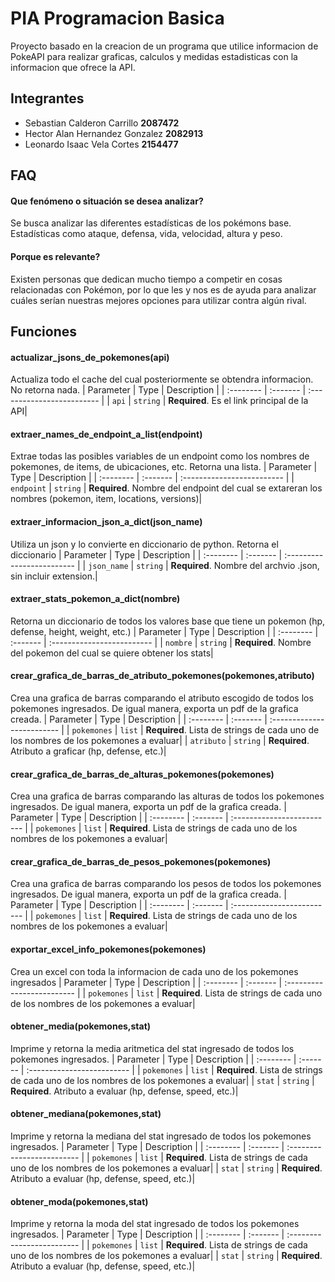 
# PIA Programacion Basica

Proyecto basado en la creacion de un programa que utilice informacion de PokeAPI para realizar graficas, calculos y medidas estadisticas con la informacion que ofrece la API.


## Integrantes
 - Sebastian Calderon Carrillo **2087472**
 - Hector Alan Hernandez Gonzalez **2082913**
 - Leonardo Isaac Vela Cortes **2154477**

## FAQ

#### Que fenómeno o situación se desea analizar?

Se busca analizar las diferentes estadísticas de los pokémons base. Estadísticas como ataque, defensa, vida, velocidad, altura y peso.

#### Porque es relevante?

Existen personas que dedican mucho tiempo a competir en cosas relacionadas con Pokémon, por lo que les y nos es de ayuda para analizar cuáles serían nuestras mejores opciones para utilizar contra algún rival. 


## Funciones

#### actualizar_jsons_de_pokemones(api)
Actualiza todo el cache del cual posteriormente se obtendra informacion. No retorna nada.
| Parameter | Type     | Description                |
| :-------- | :------- | :------------------------- |
| `api` | `string` | **Required**. Es el link principal de la API|

#### extraer_names_de_endpoint_a_list(endpoint)
Extrae todas las posibles variables de un endpoint como los nombres de pokemones, de items, de ubicaciones, etc. Retorna una lista.
| Parameter | Type     | Description                |
| :-------- | :------- | :------------------------- |
| `endpoint` | `string` | **Required**. Nombre del endpoint del cual se extareran los nombres (pokemon, item, locations, versions)|

#### extraer_informacion_json_a_dict(json_name)
Utiliza un json y lo convierte en diccionario de python. Retorna el diccionario
| Parameter | Type     | Description                |
| :-------- | :------- | :------------------------- |
| `json_name` | `string` | **Required**. Nombre del archvio .json, sin incluir extension.|

#### extraer_stats_pokemon_a_dict(nombre)
Retorna un diccionario de todos los valores base que tiene un pokemon (hp, defense, height, weight, etc.)
| Parameter | Type     | Description                |
| :-------- | :------- | :------------------------- |
| `nombre` | `string` | **Required**. Nombre del pokemon del cual se quiere obtener los stats|

#### crear_grafica_de_barras_de_atributo_pokemones(pokemones,atributo)
Crea una grafica de barras comparando el atributo escogido de todos los pokemones ingresados. De igual manera, exporta un pdf de la grafica creada.
| Parameter | Type     | Description                |
| :-------- | :------- | :------------------------- |
| `pokemones` | `list` | **Required**. Lista de strings de cada uno de los nombres de los pokemones a evaluar|
| `atributo` | `string` | **Required**. Atributo a graficar (hp, defense, etc.)|

#### crear_grafica_de_barras_de_alturas_pokemones(pokemones)
Crea una grafica de barras comparando las alturas de todos los pokemones ingresados. De igual manera, exporta un pdf de la grafica creada.
| Parameter | Type     | Description                |
| :-------- | :------- | :------------------------- |
| `pokemones` | `list` | **Required**. Lista de strings de cada uno de los nombres de los pokemones a evaluar|

#### crear_grafica_de_barras_de_pesos_pokemones(pokemones)
Crea una grafica de barras comparando los pesos de todos los pokemones ingresados. De igual manera, exporta un pdf de la grafica creada.
| Parameter | Type     | Description                |
| :-------- | :------- | :------------------------- |
| `pokemones` | `list` | **Required**. Lista de strings de cada uno de los nombres de los pokemones a evaluar|

#### exportar_excel_info_pokemones(pokemones)
Crea un excel con toda la informacion de cada uno de los pokemones ingresados
| Parameter | Type     | Description                |
| :-------- | :------- | :------------------------- |
| `pokemones` | `list` | **Required**. Lista de strings de cada uno de los nombres de los pokemones a evaluar|

#### obtener_media(pokemones,stat)
Imprime y retorna la media aritmetica del stat ingresado de todos los pokemones ingresados.
| Parameter | Type     | Description                |
| :-------- | :------- | :------------------------- |
| `pokemones` | `list` | **Required**. Lista de strings de cada uno de los nombres de los pokemones a evaluar|
| `stat` | `string` | **Required**. Atributo a evaluar (hp, defense, speed, etc.)|

#### obtener_mediana(pokemones,stat)
Imprime y retorna la mediana del stat ingresado de todos los pokemones ingresados.
| Parameter | Type     | Description                |
| :-------- | :------- | :------------------------- |
| `pokemones` | `list` | **Required**. Lista de strings de cada uno de los nombres de los pokemones a evaluar|
| `stat` | `string` | **Required**. Atributo a evaluar (hp, defense, speed, etc.)|

#### obtener_moda(pokemones,stat)
Imprime y retorna la moda del stat ingresado de todos los pokemones ingresados.
| Parameter | Type     | Description                |
| :-------- | :------- | :------------------------- |
| `pokemones` | `list` | **Required**. Lista de strings de cada uno de los nombres de los pokemones a evaluar|
| `stat` | `string` | **Required**. Atributo a evaluar (hp, defense, speed, etc.)|